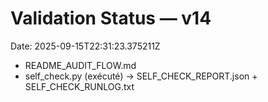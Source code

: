 # Validation Status — v14
Date: 2025-09-15T22:31:23.375211Z

- README_AUDIT_FLOW.md
- self_check.py (exécuté) → SELF_CHECK_REPORT.json + SELF_CHECK_RUNLOG.txt
